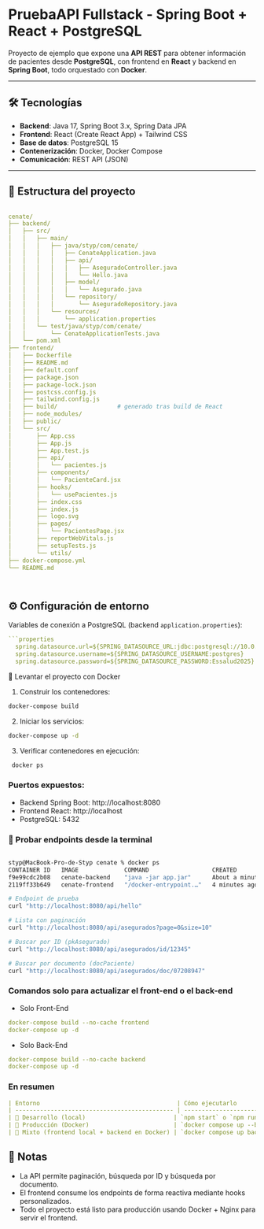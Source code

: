 # PruebaAPI Fullstack - Spring Boot + React + PostgreSQL

Proyecto de ejemplo que expone una **API REST** para obtener información de pacientes desde **PostgreSQL**, con frontend en **React** y backend en **Spring Boot**, todo orquestado con **Docker**.

---

## 🛠 Tecnologías

- **Backend**: Java 17, Spring Boot 3.x, Spring Data JPA
- **Frontend**: React (Create React App) + Tailwind CSS
- **Base de datos**: PostgreSQL 15
- **Contenerización**: Docker, Docker Compose
- **Comunicación**: REST API (JSON)

---

## 📂 Estructura del proyecto

```yaml 

cenate/
├── backend/
│   ├── src/
│   │   ├── main/
│   │   │   ├── java/styp/com/cenate/
│   │   │   │   ├── CenateApplication.java
│   │   │   │   ├── api/
│   │   │   │   │   ├── AseguradoController.java
│   │   │   │   │   └── Hello.java
│   │   │   │   ├── model/
│   │   │   │   │   └── Asegurado.java
│   │   │   │   └── repository/
│   │   │   │       └── AseguradoRepository.java
│   │   │   └── resources/
│   │   │       └── application.properties
│   │   └── test/java/styp/com/cenate/
│   │       └── CenateApplicationTests.java
│   └── pom.xml
├── frontend/
│   ├── Dockerfile
│   ├── README.md
│   ├── default.conf
│   ├── package.json
│   ├── package-lock.json
│   ├── postcss.config.js
│   ├── tailwind.config.js
│   ├── build/                 # generado tras build de React
│   ├── node_modules/
│   ├── public/
│   └── src/
│       ├── App.css
│       ├── App.js
│       ├── App.test.js
│       ├── api/
│       │   └── pacientes.js
│       ├── components/
│       │   └── PacienteCard.jsx
│       ├── hooks/
│       │   └── usePacientes.js
│       ├── index.css
│       ├── index.js
│       ├── logo.svg
│       ├── pages/
│       │   └── PacientesPage.jsx
│       ├── reportWebVitals.js
│       ├── setupTests.js
│       └── utils/
├── docker-compose.yml
└── README.md




```
## ⚙️ Configuración de entorno

Variables de conexión a PostgreSQL (backend `application.properties`):

```yaml
```properties
  spring.datasource.url=${SPRING_DATASOURCE_URL:jdbc:postgresql://10.0.89.13:5432/maestro_cenate}
  spring.datasource.username=${SPRING_DATASOURCE_USERNAME:postgres}
  spring.datasource.password=${SPRING_DATASOURCE_PASSWORD:Essalud2025}

```
🚀 Levantar el proyecto con Docker

1. Construir los contenedores:
```bash
docker-compose build
```

2. Iniciar los servicios:

```bash
docker-compose up -d
```

3.  Verificar contenedores en ejecución:
```bash
 docker ps
```

### Puertos expuestos:

- Backend Spring Boot: http://localhost:8080
- Frontend React: http://localhost
- PostgreSQL: 5432


### 🔗 Probar endpoints desde la terminal

```bash

styp@MacBook-Pro-de-Styp cenate % docker ps
CONTAINER ID   IMAGE             COMMAND                  CREATED              STATUS              PORTS                    NAMES
f9e99cdc2b08   cenate-backend    "java -jar app.jar"      About a minute ago   Up About a minute   0.0.0.0:8080->8080/tcp   cenate-backend
2119ff33b649   cenate-frontend   "/docker-entrypoint.…"   4 minutes ago        Up 4 minutes        0.0.0.0:80->80/tcp       cenate-frontend

# Endpoint de prueba
curl "http://localhost:8080/api/hello"

# Lista con paginación
curl "http://localhost:8080/api/asegurados?page=0&size=10"

# Buscar por ID (pkAsegurado)
curl "http://localhost:8080/api/asegurados/id/12345"

# Buscar por documento (docPaciente)
curl "http://localhost:8080/api/asegurados/doc/07208947"


```

### Comandos solo para actualizar el front-end o el back-end

- Solo Front-End
```yaml
docker-compose build --no-cache frontend                                                                                 
docker-compose up -d
```
- Solo Back-End
```yaml
docker-compose build --no-cache backend                                                                                 
docker-compose up -d
```

### En resumen

```yaml
| Entorno                                       | Cómo ejecutarlo                              | Ventajas                            |
| --------------------------------------------- | -------------------------------------------- | ----------------------------------- |
| 🧱 Desarrollo (local)                         | `npm start` o `npm run dev`                  | Hot reload, cambios instantáneos    |
| 🐋 Producción (Docker)                        | `docker compose up --build`                  | Entorno real, igual al despliegue   |
| 🧪 Mixto (frontend local + backend en Docker) | `docker compose up backend db` + `npm start` | Desarrollo rápido y backend estable |
```


## 📌 Notas

- La API permite paginación, búsqueda por ID y búsqueda por documento.
- El frontend consume los endpoints de forma reactiva mediante hooks personalizados.
- Todo el proyecto está listo para producción usando Docker + Nginx para servir el frontend.